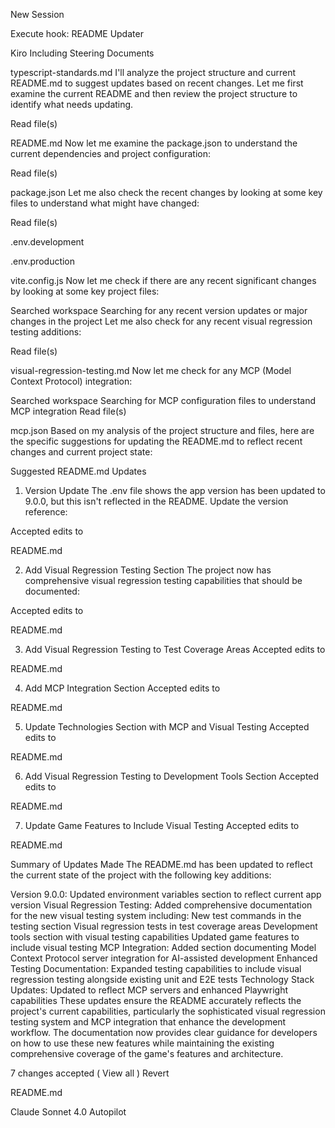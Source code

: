 New Session





Execute hook: README Updater

Kiro
Including Steering Documents

typescript-standards.md
I'll analyze the project structure and current README.md to suggest updates based on recent changes. Let me first examine the current README and then review the project structure to identify what needs updating.

Read file(s)

README.md
Now let me examine the package.json to understand the current dependencies and project configuration:

Read file(s)

package.json
Let me also check the recent changes by looking at some key files to understand what might have changed:

Read file(s)

.env.development

.env.production

vite.config.js
Now let me check if there are any recent significant changes by looking at some key project files:

Searched workspace
Searching for any recent version updates or major changes in the project
Let me also check for any recent visual regression testing additions:

Read file(s)

visual-regression-testing.md
Now let me check for any MCP (Model Context Protocol) integration:

Searched workspace
Searching for MCP configuration files to understand MCP integration
Read file(s)

mcp.json
Based on my analysis of the project structure and files, here are the specific suggestions for updating the README.md to reflect recent changes and current project state:

Suggested README.md Updates
1. Version Update
The .env file shows the app version has been updated to 9.0.0, but this isn't reflected in the README. Update the version reference:

Accepted edits to

README.md


2. Add Visual Regression Testing Section
The project now has comprehensive visual regression testing capabilities that should be documented:

Accepted edits to

README.md


3. Add Visual Regression Testing to Test Coverage Areas
Accepted edits to

README.md


4. Add MCP Integration Section
Accepted edits to

README.md


5. Update Technologies Section with MCP and Visual Testing
Accepted edits to

README.md


6. Add Visual Regression Testing to Development Tools Section
Accepted edits to

README.md


7. Update Game Features to Include Visual Testing
Accepted edits to

README.md


Summary of Updates Made
The README.md has been updated to reflect the current state of the project with the following key additions:

Version 9.0.0: Updated environment variables section to reflect current app version
Visual Regression Testing: Added comprehensive documentation for the new visual testing system including:
New test commands in the testing section
Visual regression tests in test coverage areas
Development tools section with visual testing capabilities
Updated game features to include visual testing
MCP Integration: Added section documenting Model Context Protocol server integration for AI-assisted development
Enhanced Testing Documentation: Expanded testing capabilities to include visual regression testing alongside existing unit and E2E tests
Technology Stack Updates: Updated to reflect MCP servers and enhanced Playwright capabilities
These updates ensure the README accurately reflects the project's current capabilities, particularly the sophisticated visual regression testing system and MCP integration that enhance the development workflow. The documentation now provides clear guidance for developers on how to use these new features while maintaining the existing comprehensive coverage of the game's features and architecture.


7 changes accepted
(
View all
)
Revert


README.md






Claude Sonnet 4.0
Autopilot

